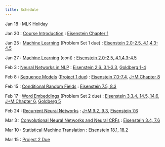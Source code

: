 ```yaml
---
title: Schedule
---
```


Jan 18
: MLK Holiday

Jan 20
: [Course Introduction](https://aritter.github.io/CS-7650/slides/lec1-intro.pdf)
  : [Eisenstein Chapter 1](https://github.com/jacobeisenstein/gt-nlp-class/blob/master/notes/eisenstein-nlp-notes.pdf)

Jan 25
: [Machine Learning](https://aritter.github.io/CS-7650/slides/lec2-ml.pdf) (Problem Set 1 due)
  : [Eisenstein 2.0-2.5, 4.1,4.3-4.5](https://github.com/jacobeisenstein/gt-nlp-class/blob/master/notes/eisenstein-nlp-notes.pdf)

Jan 27
: [Machine Learning](https://aritter.github.io/CS-7650/slides/lec3-mcc.pdf) (cont)
  : [Eisenstein 2.0-2.5, 4.1,4.3-4.5](https://github.com/jacobeisenstein/gt-nlp-class/blob/master/notes/eisenstein-nlp-notes.pdf)

Feb 3
: [Neural Networks in NLP](https://aritter.github.io/CS-7650/slides/lec6-nn.pdf)
  : [Eisenstein 2.6, 3.1-3.3](https://github.com/jacobeisenstein/gt-nlp-class/blob/master/notes/eisenstein-nlp-notes.pdf), [Goldberg 1-4](https://u.cs.biu.ac.il/~yogo/nnlp.pdf)

Feb 8
: [Sequence Models](https://aritter.github.io/CS-7650/slides/lec4-seq1.pdf) ([Project 1 due](https://colab.research.google.com/drive/1ulvIvI5LWWGrk1P0gkcMY2X3tmJfUcZN?usp=sharing))
  : [Eisenstein 7.0-7.4](https://github.com/jacobeisenstein/gt-nlp-class/blob/master/notes/eisenstein-nlp-notes.pdf), [J+M Chapter 8](https://web.stanford.edu/~jurafsky/slp3/8.pdf)

Feb 15
: [Conditional Random Fields](https://aritter.github.io/CS-7650/slides/lec5-seq2.pdf)
  : [Eisenstein 7.5, 8.3](https://github.com/jacobeisenstein/gt-nlp-class/blob/master/notes/eisenstein-nlp-notes.pdf)

Feb 17
: [Word Embeddings](https://aritter.github.io/CS-7650/slides/lec7-nn2.pdf) (Problem Set 2 due)
  : [Eisenstein 3.3.4, 14.5, 14.6](https://github.com/jacobeisenstein/gt-nlp-class/blob/master/notes/eisenstein-nlp-notes.pdf), [J+M Chapter 6](https://web.stanford.edu/~jurafsky/slp3/6.pdf), [Goldberg 5](http://u.cs.biu.ac.il/~yogo/nnlp.pdf)

Feb 24
: [Recurrent Neural Networks](https://aritter.github.io/CS-7650/slides/lec8-nn3.pdf)
  : [J+M 9.2, 9.3](https://web.stanford.edu/~jurafsky/slp3/9.pdf), [Eisenstein 7.6](https://github.com/jacobeisenstein/gt-nlp-class/blob/master/notes/eisenstein-nlp-notes.pdf)

Mar 3
: [Convolutional Neural Networks and Neural CRFs](https://aritter.github.io/CS-7650/slides/lec9-nn4.pdf)
  : [Eisenstein 3.4, 7.6](https://github.com/jacobeisenstein/gt-nlp-class/blob/master/notes/eisenstein-nlp-notes.pdf)

Mar 10
: [Statistical Machine Translation](https://aritter.github.io/CS-7650/slides/lec10-mt1.pdf)
  : [Eisenstein 18.1, 18.2](https://github.com/jacobeisenstein/gt-nlp-class/blob/master/notes/eisenstein-nlp-notes.pdf)

Mar 15
: [Project 2 Due](https://colab.research.google.com/drive/1rY49V2cp0PLnEgdlwiQhMEwgkBuBVjmz?usp=sharing)

